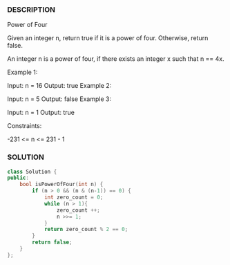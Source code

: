 ### DESCRIPTION

Power of Four

Given an integer n, return true if it is a power of four. Otherwise, return false.

An integer n is a power of four, if there exists an integer x such that n == 4x.

 

Example 1:

Input: n = 16
Output: true
Example 2:

Input: n = 5
Output: false
Example 3:

Input: n = 1
Output: true
 

Constraints:

-231 <= n <= 231 - 1

### SOLUTION

```c++
class Solution {
public:
    bool isPowerOfFour(int n) {
        if (n > 0 && (n & (n-1)) == 0) {
            int zero_count = 0;
            while (n > 1){
                zero_count ++;
                n >>= 1;
            }
            return zero_count % 2 == 0;
        }
        return false;
    }
};
```

